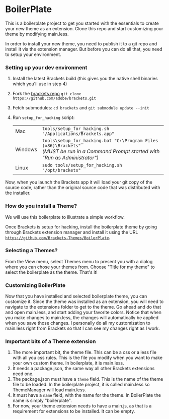 BoilerPlate
===========

This is a boilerplate project to get you started with the essentials to create your new theme as an extension.  Clone this repo and start customizing your theme by modifying main.less.<br>

In order to install your new theme, you need to publish it to a git repo and install it via the extension manager.  But before you can do all that, you need to setup your environment.

### Setting up your dev environment ###

1. Install the latest Brackets build (this gives you the native shell binaries which you'll use in step 4)
2. Fork the [brackets repo](https://github.com/adobe/brackets.git) `git clone https://github.com/adobe/brackets.git`
3. Fetch submodules: `cd brackets` and `git submodule update --init`
4. Run `setup_for_hacking` script:

    |  |  |
    |---|---|
    | Mac | `tools/setup_for_hacking.sh "/Applications/Brackets.app"` |
    | Windows | `tools\setup_for_hacking.bat "C:\Program Files (x86)\Brackets"` <br>_(MUST be run in a Command Prompt started with "Run as Administrator")_ |
    | Linux | `sudo tools/setup_for_hacking.sh "/opt/brackets"` |

Now, when you launch the Brackets app it will load your git copy of the source code, rather than the original source code that was distributed with the installer.


### How do you install a Theme? ###

We will use this boilerplate to illustrate a simple workflow.<br>

Once Brackets is setup for hacking, install the boilerplate theme by going through Brackets extension manager and install it using the URL <code>https://github.com/Brackets-Themes/BoilerPlate</code>.

### Selecting a Themes? ###

From the View menu, select Themes menu to present you with a dialog where you can chose your themes from.  Choose "Title for my theme" to select the boilerplate as the theme.  That's it!

### Customizing BoilerPlate ###

Now that you have installed and selected boilerplate theme, you can customize it.  Since the theme was installed as an extension, you will need to navigate to the extensions folder to get to the theme.  Go ahead and do that and open main.less, and start adding your favorite colors.  Notice that when you make changes to main.less, the changes will automatically be applied when you save those changes. I personally do all my customization to main.less right from Brackets so that I can see my changes right as I work.

### Important bits of a Theme extension ###

1. The more important bit, the theme file.  This can be a css or a less file with all you css rules.  This is the file you modify when you want to make your own custom theme.  In boilerplate, it is main.less.
2. It needs a package.json, the same way all other Brackets extensions need one.
3. The package.json must have a <code>theme</code> field.  This is the name of the theme file to be loaded. In the boilerplate project, it is called main.less so ThemeManager will load main.less.
4. It must have a <code>name</code> field, with the name for the theme.  In BoilerPlate the name is simply "boilerplate".
5. For now, your theme extension needs to have a main.js, as that is a requirement for extensions to be installed.  It can be empty.
 
